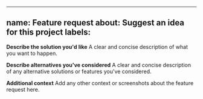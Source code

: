 <!-- markdownlint-disable MD025 MD041 -->
---
name: Feature request
about: Suggest an idea for this project
labels: 
---

**Describe the solution you'd like**
A clear and concise description of what you want to happen.

**Describe alternatives you've considered**
A clear and concise description of any alternative solutions or features you've considered.

**Additional context**
Add any other context or screenshots about the feature request here.
